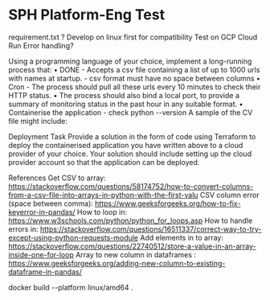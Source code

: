 # SPH Platform-Eng Test

requirement.txt ? 
Develop on linux first for compatibility
Test on GCP Cloud Run 
Error handling? 

Using a programming language of your choice, implement a long-running process that:
• DONE - Accepts a csv file containing a list of up to 1000 urls with names at startup. - csv format must have no space between columns
• Cron - The process should pull all these urls every 10 minutes to check their HTTP status.
• The process should also bind a local port, to provide a summary of monitoring status in the past hour in any suitable format.
• Containerise the application - check python --version
A sample of the CV file might include:

Deployment Task
Provide a solution in the form of code using Terraform to deploy the containerised application you have written above to a cloud provider of your choice. Your solution should include setting up the cloud provider account so that the application can be deployed.

References 
Get CSV to array: https://stackoverflow.com/questions/58174752/how-to-convert-columns-from-a-csv-file-into-arrays-in-python-with-the-first-valu
CSV column error (space between comma): https://www.geeksforgeeks.org/how-to-fix-keyerror-in-pandas/
How to loop in: https://www.w3schools.com/python/python_for_loops.asp
How to handle errors in: https://stackoverflow.com/questions/16511337/correct-way-to-try-except-using-python-requests-module
Add elements in to array: https://stackoverflow.com/questions/22740512/store-a-value-in-an-array-inside-one-for-loop
Array to new column in dataframes : https://www.geeksforgeeks.org/adding-new-column-to-existing-dataframe-in-pandas/

docker build --platform linux/amd64 .